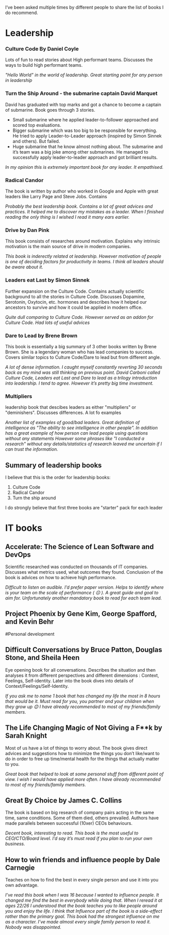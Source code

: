 I’ve been asked multiple times by different people to share the list of books I do recommend.

# Leadership

### Culture Code By Daniel Coyle
Lots of fun to read stories about High performant teams. Discusses the ways to build high performant teams.

*"Hello World" in the world of leadership. Great starting point for any person in leadership*

### Turn the Ship Around - the submarine captain David Marquet
David has graduated with top marks and got a chance to become a captain of submarine. Book goes through 3 stories.

* Small submarine where he applied leader-to-follower approached and scored top evaluations.
* Bigger submarine which was too big to be responsible for everything. He tried to apply Leader-to-Leader approach (inspired by Simon Sinnek and others). But failed.
* Huge submarine that he know almost nothing about. The submarine and it’s team was a big joke among other submarines. He managed to successfully apply leader-to-leader approach and got brilliant results.

*In my opinion this is extremely important book for any leader. It empathised.*

### Radical Candor 
The book is written by author who worked in Google and Apple with great leaders like Larry Page and Steve Jobs. Contains 

*Probably the best leadership book. Contains a lot of great advices and practices. It helped me to discover my mistakes as a leader. When I finished reading the only thing is I wished I read it many ears earlier.*

### Drive by Dan Pink
This book consists of researches around motivation. Explains why intrinsic motivation is the main source of drive in modern companies.

*This book is inderectly related ot leadership. However motivation of people is one of deciding factors for productivity in teams. I think all leaders should be aware about it.*

### Leaders eat Last by Simon Sinnek
Further expansion on the Culture Code. Contains actually scientific background to all the stories in Culture Code. Discusses Dopamine, Serotonin, Oxytocin, etc. hormones and describes how it helped our ancestors to survive and how it could be applied in modern office.

*Quite dull comparing to Culture Code. However served as an addon for Culture Code. Had lots of useful advices*
 

### Dare to Lead by Brene Brown
This book is essentially a big summary of 3 other books written by Brene Brown. She is a legendary woman who has lead companies to success. Covers similar topics to Culture Code/Dare to lead but from different angle.

*A lot of dense information. I caught myself constantly reverting 30 seconds back as my mind was still thinking on previous point. David Carboni called Culture Code, Leaders eat Last and Dare to lead as a trilogy introduction into leadership. I tend to agree. However it’s pretty big time investment.*

### Multipliers
leadership book that descibes leaders as either "multipliers" or "deminishers". Discusses differences. A lot fo examples 

 
*Another list of examples of good/bad leaders.* 
*Great definition of intelligence as "The ability to see intelligence in other people".* 
*In addition has a great example of how person can lead people using questions without any statements*
*However some phrases like "I conducted a research" without any details/statistics of research leaved me uncertain if I can trust the information.*


## Summary of leadership books
I believe that this is the order for leadership books:
1. Culture Code
2. Radical Candor
3. Turn the ship around

I do strongly believe that first three books are "starter" pack for each leader

# IT books
## Accelerate: The Science of Lean Software and DevOps
Scientific researched was conducted on thousands of IT companies. Discusses what metrics used, what outcomes they found. Conclusion of the book is advices on how to achieve high performance.

*Difficult to listen on audible. I’d prefer paper version. Helps to identify where is your team on the scale of performance ( ☹ ). A great guide and goal to aim for. Unfortunately another mandatory book to read for each team lead.*

 
## Project Phoenix by Gene Kim, George Spafford, and Kevin Behr



#Personal development

## Difficult Conversations by Bruce Patton, Douglas Stone, and Sheila Heen
Eye opening book for all conversations. Describes the situation and then analyses it from different perspectives and different dimensions : Context, Feelings, Self-identity. Later into the book dives into details of Context/Feelings/Self-Identity.

*If you ask me to name 1 book that has changed my life the most in 8 hours that would be it. Must read for you, you partner and your children when they grow up 😊 I have already recommended to most of my friends/family members.*


## The Life Changing Magic of Not Giving a F**k by Sarah Knight
Most of us have a lot of things to worry about. The book gives direct advices and suggestions how to minimize the things you don’t like/want to do in order to free up time/mental health for the things that actually matter to you.

*Great book that helped to look at some personal stuff from different point of view. I wish I would have applied more often. I have already recommended to most of my friends/family members.*


## Great By Choice by James C. Collins
The book is based on big research of company pairs acting in the same time, same conditions. Some of them died, others prevailed. Authors have made parallels between successful (10xer) CEOs behaviours.

*Decent book, interesting to read. This book is the most useful to CEO/CTO/Board level. I’d say it’s must read if you plan to run your own business.*


## How to win friends and influence people by Dale Carnegie
Teaches on how to find the best in every single person and use it into you own advantage.

*I’ve read this book when I was 16 because I wanted to influence people. It changed me find the best in everybody while doing that. When I reread it at ages 22/26 I understood that the book teaches you to like people around you and enjoy the life. I think that Influence part of the book is a side-effect rather than the primary goal.
This book had the strongest influence on me as a character. I’ve made almost every single family person to read it. Nobody was disappointed.*

 